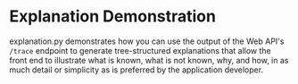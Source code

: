 # Explanation Demonstration

explanation.py demonstrates how you can use the output of the Web API's `/trace`
endpoint to generate tree-structured explanations that allow the front end to
illustrate what is known, what is not known, why, and how, in as much detail
or simplicity as is preferred by the application developer.